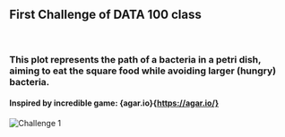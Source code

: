 ## First Challenge of DATA 100 class <br>
<br>

### This plot represents the path of a bacteria in a petri dish, aiming to eat the square food while avoiding larger (hungry) bacteria. <br>
#### Inspired by incredible game: {agar.io}{https://agar.io/}

![Challenge 1](Challenge1.png)
